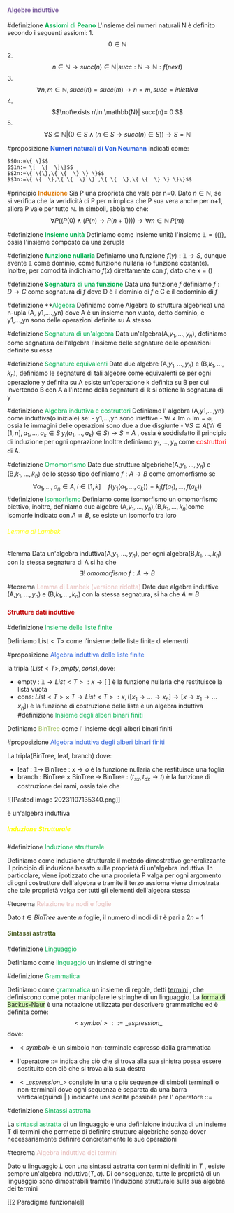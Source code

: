 #### <font color="#8064a2">Algebre induttive</font>

#definizione **<font color="#00b050">Assiomi di Peano</font>**
	L'insieme dei numeri naturali N è definito secondo i seguenti assiomi:
	1.$$ 0 \in \mathbb{N} $$
	2.$$ n \in \mathbb{N} \rightarrow succ(n) \in \mathbb{N}| succ:\mathbb{N}\rightarrow\mathbb{N}:f(next)$$
	3.$$\forall n,m \in\mathbb{N},succ(n)=succ(m)\rightarrow n=m, succ= iniettiva$$
	4.$$\not\exists n\in \mathbb{N}| succ(n)= 0 $$
	5.$$\forall S \subseteq \mathbb{N}|(0\in S\land(n\in S \rightarrow succ(n)\in S)) \rightarrow S= \mathbb{N}   $$

#proposizione **<font color="#245bdb">Numeri naturali di Von Neumann</font>**
   indicati come:
	
	$$0n:=\{ \}$$
	$$1n:= \{  \{  \}\}$$
	$$2n:=\{ \{\},\{ \{  \} \} \}$$
	$$3n:=\{ \{  \},\{ \{  \} \} ,\{ \{  \},\{ \{  \} \} \}\}$$

#principio **<font color="#de7802">Induzione</font>**
	Sia P una proprietà che vale per n=0. Dato $n \in \mathbb{N}$, se si verifica che la veridicità di P per n implica che P sua vera anche per n+1, allora P vale per tutto $\mathbb{N}$. In simboli, abbiamo che:
	$$\forall P ((P(0)\land(P(n)\rightarrow P(n+1)))) \rightarrow \forall m \in \mathbb{N} \;P(m)$$

#definizione **<font color="#00b050">Insieme unità</font>**
	 Definiamo come insieme unità l'insieme $\mathbb{1}=\{ () \}$, ossia l'insieme composto da una zerupla

#definizione **<font color="#00b050">funzione nullaria</font>**
	Definiamo una funzione $f(y):\mathbb{1}\rightarrow S$, dunque avente $\mathbb{1}$ come dominio, come funzione nullaria (o funzione costante). Inoltre, per comodità indichiamo $f(x)$ direttamente con $f$, dato che x = ()

#definizione **<font color="#00b050">Segnatura di una funzione</font>**
	Data una funzione $f$ definiamo $f : D\rightarrow C$ come segnatura di $f$ dove D è il dominio di $f$ e C è il codominio di $f$

#definizione **<font color="#00b050">Algebra</font>
	Definiamo come Algebra (o struttura algebrica) una n-upla (A, y1,....,yn) dove A è un insieme non vuoto, detto dominio, e y1,...,yn sono delle operazioni definite su A stesso.

#definizione <font color="#00b050">Segnatura di un'algebra</font>
	Data un'algebra(A,$y_{1},\dots,y_{n}$), definiamo come segnatura dell'algebra l'insieme delle segnature delle operazioni definite su essa

#definizione <font color="#00b050">Segnature equivalenti</font> 
	Date due algebre (A,$y_{1},\dots,y_{n}$) e (B,$k_{1},\dots,k_{n}$), definiamo le segnature di tali algebre come equivalenti se per ogni operazione y definita su A esiste un'operazione k definita su B per cui invertendo B con A all'interno della segnatura di k si ottiene la segnatura di y

#definizione <font color="#00b050">Algebra induttiva e costruttori</font>
	Definiamo l' algebra (A,y1,...,yn) come induttiva(o iniziale) se:
	 - y1,...,yn sono iniettive
	 - $\forall i\not= \mathrm{Im}\cap\mathrm{Im}=\varnothing$, ossia le immagini delle operazioni sono due a due disgiunte
	 - $\forall S \subseteq A(\forall i \in [1,n],a_{1},\dots,a_{k} \in S \; y_{i}(a_{1},\dots,a_{k})\in S)\rightarrow S=A$ , ossia è soddisfatto il principio di induzione per ogni operazione
	Inoltre definiamo $y_{1},\dots,y_{n}$ come <font color="#ff0000">costruttori</font> di A.

#definizione <font color="#00b050">Omomorfismo</font>
	Date due strutture algebriche(A,$y_{1},\dots,y_{n}$) e (B,$k_{1},\dots,k_{n}$) dello stesso tipo definiamo $f: A\rightarrow B$ come omomorfismo se
	$$\forall a_{1},\dots,a_{n} \in A, i\in[1,k]\quad f(y_{1}(a_{1},\dots,a_{k}))=k_{i}(f(a_{1}),\dots,f(a_{k}))$$
#definizione <font color="#00b050">Isomorfismo</font>
	Definiamo come isomorfismo un omomorfismo biettivo, inoltre, definiamo due algebre (A,$y_{1},\dots,y_{n}$),(B,$k_{1},\dots,k_{n}$)come isomorfe indicato con $A \cong B$, se esiste un isomorfo tra loro


###### <font color="#ffff00">Lemma di Lambek</font>
#lemma 
	Data un'algebra induttiva(A,$y_{1},\dots,y_{n}$), per ogni algebra(B,$k_{1},\dots,k_{n}$) con la stessa segnatura di A si ha che
	 $$\exists! \; omomorfismo\; f:A\rightarrow B$$

#teorema <font color="#e5b9b7">Lemma di Lambek (versione ridotta)</font>
	Date due algebre induttive (A,$y_{1},\dots,y_{n}$) e (B,$k_{1},\dots,k_{n}$) con la stessa segnatura, si ha che $A\cong B$ 


#### <font color="#c00000">Strutture dati induttive</font>

#definizione <font color="#00b050">Insieme delle liste finite</font>
    
 Definiamo List$<T>$ come l'insieme delle liste finite di elementi 

#proposizione <font color="#245bdb">Algebra induttiva delle liste finite</font>
    
  la tripla $(List<T>,empty,cons)$,dove:

 - empty : $\mathbb{1}\rightarrow List<T>:x \rightarrow [\;]$ è la funzione nullaria che restituisce la lista vuota
 - cons: $List<T> \times \; T \rightarrow List<T>:x,([x_{1}\rightarrow\dots\rightarrow x_{n}]\rightarrow[x\rightarrow x_{1}\rightarrow\dots x_{n}])$ è la funzione di costruzione delle liste
 è un algebra induttiva
#definizione <font color="#00b050">Insieme degli alberi binari finiti</font>
    
  Definiamo <font color="#9bbb59">BinTree</font> come l' insieme degli alberi binari finiti

#proposizione <font color="#245bdb">Algebra induttiva degli alberi binari finiti</font>
    
  La tripla(BinTree, leaf, branch) dove:
  - leaf : $\mathbb{1}\rightarrow$ BinTree : $x\rightarrow o$ è la funzione nullaria che restituisce una foglia
  - branch : BinTree $\times$ BinTree $\rightarrow$ BinTree : ($t_{sx},t_{dx}\rightarrow t$) è la funzione di costruzione dei rami, ossia tale che

![[Pasted image 20231107135340.png]]

è un'algebra induttiva


##### <font color="#ffff00">Induzione Strutturale</font>

 #definizione  <font color="#00b050">Induzione strutturale</font>
    
   Definiamo come induzione strutturale il metodo dimostrativo generalizzante il principio di induzione basato sulle proprietà di un'algebra induttiva.
   In particolare, viene ipotizzato che una proprietà P valga per ogni argomento di ogni costruttore dell'algebra e tramite il terzo assioma viene dimostrata che tale proprietà
   valga per tutti gli elementi dell'algebra stessa

#teorema <font color="#e5b9b7">Relazione tra nodi e foglie</font>
	
  Dato $t\in BinTree$ avente $n$ foglie, il numero di nodi di $t$ è pari a $2n-1$ 

#### <font color="#4f6128">Sintassi astratta</font>

 #definizione <font color="#00b050">Linguaggio</font>
	
  Definiamo come <font color="#00b050">linguaggio</font> un insieme di stringhe

 #definizione <font color="#00b050">Grammatica</font>
	
  Definiamo come <font color="#00b050">grammatica</font> un insieme di regole, detti <u>termini</u> , che definiscono come poter manipolare le stringhe di un linguaggio.
  La <span style="background:#d3f8b6">forma di Backus-Naur</span> è una notazione utilizzata per descrivere grammatiche ed è definita come:
  $$<symbol>::=\_espression\_{}$$
  dove:
  - $<symbol>$ è un simbolo non-terminale espresso dalla grammatica
  
  - l'operatore ::= indica che ciò che si trova alla sua sinistra possa essere sostituito con ciò che si trova alla sua destra
  
  - $<\_espression\_>$  consiste in una o più sequenze di simboli terminali o non-terminali dove ogni sequenza è separata da una barra verticale(quindi  |  ) indicante una scelta possibile per l' operatore ::=

 #definizione <font color="#00b050">Sintassi astratta</font>
	
  La <font color="#00b050">sintassi astratta</font> di un linguaggio è una definizione induttiva di un insieme T di termini che permette di definire strutture algebriche senza dover necessariamente definire concretamente le sue operazioni

 #teorema  <font color="#e5b9b7">Algebra induttiva dei termini</font>
	
  Dato u linguaggio $L$ con una sintassi astratta con termini definiti in $T$ , esiste sempre un'algebra induttiva($T,a$). Di conseguenza, tutte le proprietà di un linguaggio sono dimostrabili tramite l'induzione strutturale sulla sua algebra dei termini


[[2 Paradigma funzionale]]